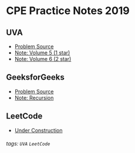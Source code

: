 # CPE Practice Notes 2019


UVA 
---
- [Problem Source](http://gpe3.acm-icpc.tw/domjudge2/pct/problems.php)
- [Note: Volume 5 (1 star)](https://hackmd.io/@I6y340YLTQCHk6AephuyNA/HJTlyrQZ8)
- [Note: Volume 6 (2 star)](https://gph.is/g/4Lx99vR)

GeeksforGeeks
---
- [Problem Source](https://practice.geeksforgeeks.org/topic-tags)
- [Note: Recursion](https://hackmd.io/@I6y340YLTQCHk6AephuyNA/S1Xzzi-zU)


LeetCode 
---
- [Under Construction](https://gph.is/g/4Lx99vR)


###### tags: `UVA` `LeetCode`


